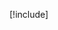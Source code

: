 <div class="float-end context-box-summary highlight-max" width="400px">

[!include[](~/pages/basics/stack/_shared-all.md)]
</div>

